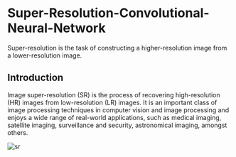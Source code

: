 
# Super-Resolution-Convolutional-Neural-Network
Super-resolution is the task of constructing a higher-resolution image from a lower-resolution image.
## Introduction
Image super-resolution (SR) is the process of recovering high-resolution (HR) images from low-resolution (LR) images. It is an important class of image processing techniques in computer vision and image processing and enjoys a wide range of real-world applications, such as medical imaging, satellite imaging, surveillance and security, astronomical imaging, amongst others.

![sr](https://user-images.githubusercontent.com/63404097/153602270-4526366e-2776-4c72-b214-85985e214890.png)
